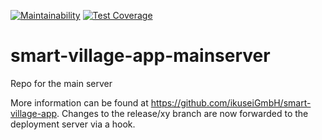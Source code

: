 [![Maintainability](https://api.codeclimate.com/v1/badges/e3b4b85a95fa2edf58a4/maintainability)](https://codeclimate.com/github/ikuseiGmbH/smart-village-app-mainserver/maintainability) [![Test Coverage](https://api.codeclimate.com/v1/badges/e3b4b85a95fa2edf58a4/test_coverage)](https://codeclimate.com/github/ikuseiGmbH/smart-village-app-mainserver/test_coverage)


# smart-village-app-mainserver
Repo for the main server

More information can be found at https://github.com/ikuseiGmbH/smart-village-app.
Changes to the release/xy branch are now forwarded to the deployment server via a hook.
